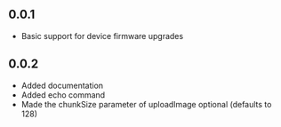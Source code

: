 ## 0.0.1

* Basic support for device firmware upgrades

## 0.0.2

* Added documentation
* Added echo command
* Made the chunkSize parameter of uploadImage optional (defaults to 128)
